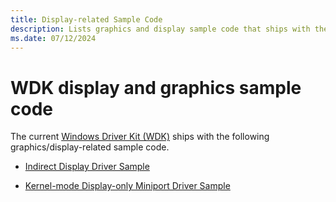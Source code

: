 ```yaml
---
title: Display-related Sample Code
description: Lists graphics and display sample code that ships with the WDK.
ms.date: 07/12/2024
---
```


# WDK display and graphics sample code

The current [Windows Driver Kit (WDK)](../download-the-wdk.md) ships with the following graphics/display-related sample code.

* [Indirect Display Driver Sample](https://github.com/microsoft/Windows-driver-samples/tree/main/video/IndirectDisplay)

* [Kernel-mode Display-only Miniport Driver Sample](https://github.com/microsoft/Windows-driver-samples/tree/main/video/KMDOD)
